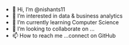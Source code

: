 - 👋 Hi, I’m @nishants11
- 👀 I’m interested in data & business analytics
- 🌱 I’m currently learning Computer Science
- 💞️ I’m looking to collaborate on ...
- 📫 How to reach me ...connect on GitHub

<!---
nishants11/nishants11 is a ✨ special ✨ repository because its `README.md` (this file) appears on your GitHub profile.
You can click the Preview link to take a look at your changes.
--->
